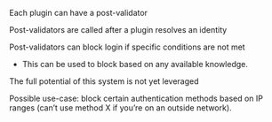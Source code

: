 <properties date="2016-05-10"
SortOrder="44"
/>

Each plugin can have a post-validator

Post-validators are called after a plugin resolves an identity

Post-validators can block login if specific conditions are not met

* This can be used to block based on any available knowledge.

The full potential of this system is not yet leveraged

Possible use-case: block certain authentication methods based on IP ranges (can’t use method X if you’re on an outside network).
